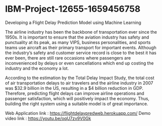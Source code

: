 # IBM-Project-12655-1659456758
Developing a Flight Delay Prediction Model using Machine Learning

The airline industry has been the backbone of transportation ever since the 1950s. It is important to ensure that the 
aviation industry has safety and punctuality at its peak, as many VIPS, business personalities, and sports teams use 
aircraft as their primary transport for important events. Although the industry’s safety and customer service record 
is close to the best it has ever been, there are still rare occasions where passengers are inconvenienced by delays 
or even cancellations which end up costing the industry and the economy a lot. 

According to the estimation by the Total Delay Impact Study, the total cost of air transportation delays to air travelers 
and the airline industry in 2007 was $32.9 billion in the US, resulting in a $4 billion reduction in GDP. Therefore, 
predicting flight delays can improve airline operations and passenger satisfaction, which will positively impact the 
economy. Thus, building the right system using a suitable model is of great importance. 

Web Application link : https://flightdelaypredweb.herokuapp.com/
Demo video link : https://youtu.be/oqU7zv9V0Gk
